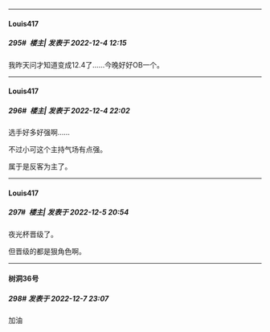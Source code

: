 

*****

####  Louis417  
##### 295#         楼主| 发表于 2022-12-4 12:15

我昨天问才知道变成12.4了……今晚好好OB一个。



*****

####  Louis417  
##### 296#         楼主| 发表于 2022-12-4 22:02

选手好多好强啊……

不过小可这个主持气场有点强。

属于是反客为主了。



*****

####  Louis417  
##### 297#         楼主| 发表于 2022-12-5 20:54

夜光杯晋级了。

但晋级的都是狠角色啊。



*****

####  树洞36号  
##### 298#       发表于 2022-12-7 23:07

加油

